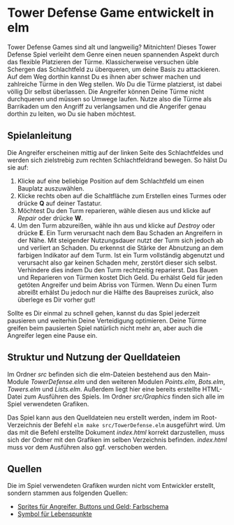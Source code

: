 # Tower Defense Game entwickelt in elm
Tower Defense Games sind alt und langweilig? Mitnichten! Dieses Tower Defense Spiel verleiht dem Genre einen neuen spannenden Aspekt durch das flexible Platzieren der Türme. Klassicherweise versuchen üble Schergen das Schlachtfeld zu überqueren, um deine Basis zu attackieren. Auf dem Weg dorthin kannst Du es ihnen aber schwer machen und zahlreiche Türme in den Weg stellen. Wo Du die Türme platzierst, ist dabei völlig Dir selbst überlassen. Die Angreifer können Deine Türme nicht durchqueren und müssen so Umwege laufen. Nutze also die Türme als Barrikaden um den Angriff zu verlangsamen und die Angerifer genau dorthin zu leiten, wo Du sie haben möchtest.

## Spielanleitung
Die Angreifer erscheinen mittig auf der linken Seite des Schlachtfeldes und werden sich zielstrebig zum rechten Schlachtfeldrand bewegen. So hälst Du sie auf:
1. Klicke auf eine beliebige Position auf dem Schlachtfeld um einen Bauplatz auszuwählen.
2. Klicke rechts oben auf die Schaltfläche zum Erstellen eines Turmes oder drücke **Q** auf deiner Tastatur.
3. Möchtest Du den Turm reparieren, wähle diesen aus und klicke auf *Repair* oder drücke **W**.
4. Um den Turm abzureißen, wähle ihn aus und klicke auf *Destroy* oder drücke **E**.
Ein Turm verursacht nach dem Bau Schaden an Angreifern in der Nähe. Mit steigender Nutzungsdauer nutzt der Turm sich jedoch ab und verliert an Schaden. Du erkennst die Stärke der Abnutzung an dem farbigen Indikator auf dem Turm. Ist ein Turm vollständig abgenutzt und verursacht also gar keinen Schaden mehr, zerstört dieser sich selbst. Verhindere dies indem Du den Turm rechtzeitig reparierst. Das Bauen und Reparieren von Türmen kostet Dich Geld. Du erhälst Geld für jeden getöten Angreifer und beim Abriss von Türmen. Wenn Du einen Turm abreißt erhälst Du jedoch nur die Hälfte des Baupreises zurück, also überlege es Dir vorher gut!

Sollte es Dir einmal zu schnell gehen, kannst du das Spiel jederzeit pausieren und weiterhin Deine Verteidigung optimieren. Deine Türme greifen beim pausierten Spiel natürlich nicht mehr an, aber auch die Angreifer legen eine Pause ein.

## Struktur und Nutzung der Quelldateien
Im Ordner *src* befinden sich die elm-Dateien bestehend aus den Main-Module *TowerDefense.elm* und den weiteren Modulen *Points.elm*, *Bots.elm*, *Towers.elm* und *Lists.elm*. Außerdem liegt hier eine bereits erstellte HTML-Datei zum Ausführen des Spiels. Im Ordner *src/Graphics* finden sich alle im Spiel verwendeten Grafiken.

Das Spiel kann aus den Quelldateien neu erstellt werden, indem im Root-Verzeichnis der Befehl `elm make src/TowerDefense.elm` ausgeführt wird. Um das mit die Befehl erstellte Dokument *index.html* korrekt darzustellen, muss sich der Ordner mit den Grafiken im selben Verzeichnis befinden. *index.html* muss vor dem Ausführen also ggf. verschoben werden.

## Quellen
Die im Spiel verwendeten Grafiken wurden nicht vom Entwickler erstellt, sondern stammen aus folgenden Quellen:
- [Sprites für Angreifer, Buttons und Geld; Farbschema](https://opengameart.org/content/tower-defense-300-tilessprites)
- [Symbol für Lebenspunkte](https://www.pngfuel.com/free-png/crffx)